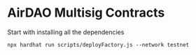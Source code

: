 # AirDAO Multisig Contracts

Start with installing all the dependencies

```shell
npx hardhat run scripts/deployFactory.js --network testnet
```
